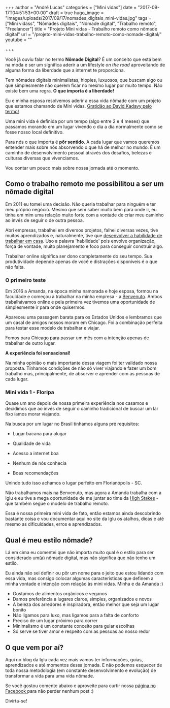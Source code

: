 +++
author = "André Lucas"
categories = ["Mini vidas"]
date = "2017-09-17T04:51:53+00:00"
draft = true
hugo_image = "images/uploads/2017/09/17/nomades_digitais_mini-vidas.jpg"
tags = ["Mini vidass", "Nômades digitais", "Nômade digital", "Trabalho remoto", "Freelancer"]
title = "Projeto Mini vidas - Trabalho remoto como nômade digital"
url = "/projeto-mini-vidas-trabalho-remoto-como-nomade-digital/"
youtube = ""

+++


Você já ouviu falar no termo **Nômade Digital**? É um conceito que está bem na moda e ser um significa aderir a um lifestyle *on the road* aproveitando de alguma forma da liberdade que a internet te proporciona.

Tem nômades digitais minimalistas, hippies, luxuosos, que buscam algo ou que simplesmente não querem ficar no mesmo lugar por muito tempo. Não existe bem uma regra. **O que importa é a liberdade!**

Eu e minha esposa resolvemos aderir a essa vida nômade com um projeto que estamos chamando de Mini vidas. [Gratidão ao David Kadavy pelo termo!](http://kadavy.net/blog/posts/mini-lives/)

Uma mini vida é definida por um tempo (algo entre 2 e 4 meses) que passamos morando em um lugar vivendo o dia a dia normalmente como se fosse nosso local definitivo.
[](http://kadavy.net/blog/posts/mini-lives/)

Para nós o que importa é **pôr sentido**. A cada lugar que vamos queremos entender mais sobre nós absorvendo o que há de melhor no mundo. É um caminho de desenvolvimento pessoal através dos desafios, belezas e culturas diversas que vivenciamos.

Vou contar um pouco mais sobre nossa jornada até o momento.

## Como o trabalho remoto me possibilitou a ser um nômade digital

Em 2011 eu tomei uma decisão. Não queria trabalhar para ninguém e ter meu próprio negócio. Mesmo que sem saber muito bem para onde ir, eu tinha em mim uma relação muito forte com a vontade de criar meu caminho ao invés de seguir o de outra pessoa.

Abri empresas, trabalhei em diversos projetos, falhei diversas vezes, tive muitos aprendizados e, naturalmente, tive que [desenvolver a habilidade de trabalhar em casa](https://www.igluonline.com/7-dicas-de-gerenciamento-de-projetos-para-freelancers/). Uso a palavra 'habilidade' pois envolve organização, força de vontade, muito planejamento e foco para conseguir construir algo.

Trabalhar online significa ser dono completamente do seu tempo. Sua produtividade depende apenas de você e distrações disponíveis é o que não falta.

### O primeiro teste

Em 2016 a Amanda, na época minha namorada e hoje esposa, formou na faculdade e começou a trabalhar na minha empresa - a [Benvenuto](http://www.benvenuto.com.br). Ambos trabalhávamos online e pela primeira vez tivemos uma oportunidade de simplesmente ir para onde quisermos.

Apareceu uma passagem barata para os Estados Unidos e lembramos que um casal de amigos nossos moram em Chicago. Foi a combinação perfeita para testar esse modelo de trabalhar e viajar.

Fomos para Chicago para passar um mês com a intenção apenas de trabalhar de outro lugar.

**A experiência foi sensacional!**

Na minha opinião o mais importante dessa viagem foi ter validado nossa proposta. Tínhamos condições de não só viver viajando e fazer um bom trabalho mas, principalmente, de absorver e aprender com as pessoas de cada lugar.

### Mini vida 1 - Floripa

Quase um ano depois de nossa primeira experiência nos casamos e decidimos que ao invés de seguir o caminho tradicional de buscar um lar fixo íamos morar viajando.

Na busca por um lugar no Brasil tínhamos alguns pré requisitos:

* Lugar bacana para alugar

* Qualidade de vida

* Acesso a internet boa

* Nenhum de nós conhecia

* Boas recomendações

Unindo tudo isso achamos o lugar perfeito em Florianópolis - SC.

Não trabalhamos mais na Benvenuto, mas agora a Amanda trabalha com a Iglu e eu tive a mega oportunidade de me juntar ao time da [High Stakes](http://highstakes.co) - que também segue o modelo de trabalho remoto.

Essa é nossa primeira mini vida de fato, então estamos ainda descobrindo bastante coisa e vou documentar aqui no site da Iglu os atalhos, dicas e até mesmo as dificuldades, erros e aprendizados.

## Qual é meu estilo nômade?

Lá em cima eu comentei que não importa muito qual é o estilo para ser considerado um(a) nômade digital, mas não significa que não tenho um estilo.

Eu ainda não sei definir ou pôr um nome para o jeito que estou lidando com essa vida, mas consigo colocar algumas características que definem a minha vontade e intenção com relação às mini vidas. Minha e da Amanda :)

* Gostamos de alimentos orgânicos e veganos
* Damos preferência a lugares claros, simples, organizados e novos
* A beleza dos arredores é inspiradora, então melhor que seja um lugar bonito
* Não ligamos para luxo, mas ligamos para a falta de conforto
* Preciso de um lugar próximo para correr
* Minimalismo é um constante conceito para guiar escolhas
* Só serve se tiver amor e respeito com as pessoas ao nosso redor

## O que vem por aí?

Aqui no blog da Iglu cada vez mais vamos ter informações, guias, aprendizados e até momentos dessa jornada. E não podemos esquecer de toda nossa metodologia (em constante desenvolvimento e evolução) de transformar a vida para uma vida nômade.

Se você gostou comente abaixo e aproveite para curtir nossa [página no Facebook ](https://facebook.com/igluonline)para não perder nenhum post :)

Divirta-se!

